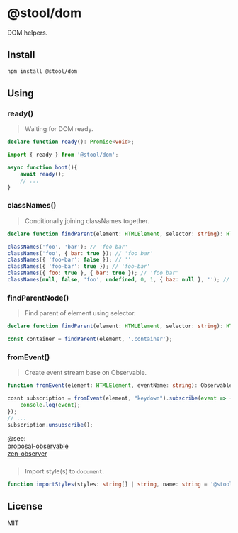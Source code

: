 # @stool/dom

DOM helpers.

## Install

```sh
npm install @stool/dom
```

## Using

### ready() 

> Waiting for DOM ready.

```typescript
declare function ready(): Promise<void>;
```

```js
import { ready } from '@stool/dom';

async function boot(){
    await ready();
    // ...
}
```
### classNames()

> Conditionally joining classNames together.

```typescript
declare function findParent(element: HTMLElement, selector: string): HTMLElement | null;
```
```js
classNames('foo', 'bar'); // 'foo bar'
classNames('foo', { bar: true }); // 'foo bar'
classNames({ 'foo-bar': false }); // ''
classNames({ 'foo-bar': true }); // 'foo-bar'
classNames({ foo: true }, { bar: true }); // 'foo bar'
classNames(null, false, 'foo', undefined, 0, 1, { baz: null }, ''); // 'foo 1'
```

### findParentNode()
 
 > Find parent of element using selector.

```typescript
declare function findParent(element: HTMLElement, selector: string): HTMLElement|null;
```
```js
const container = findParent(element, '.container');
```


### fromEvent()

> Create event stream base on Observable.

```typescript
function fromEvent(element: HTMLElement, eventName: string): Observable
```

```typescript
cosnt subscription = fromEvent(element, "keydown").subscribe(event => {
    console.log(event);
});
// ...
subscription.unsubscribe();
```
@see: <br/>
[proposal-observable](https://github.com/tc39/proposal-observable) <br/>
[zen-observer](https://github.com/zenparsing/zen-observable)

### 

> Import style(s) to `document`.

```typescript
function importStyles(styles: string[] | string, name: string = '@stool/dom'): () => void
```

## License
MIT
